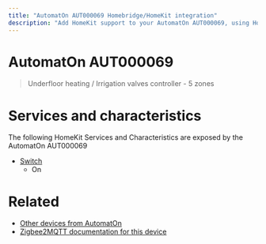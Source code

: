 ```yaml
---
title: "AutomatOn AUT000069 Homebridge/HomeKit integration"
description: "Add HomeKit support to your AutomatOn AUT000069, using Homebridge, Zigbee2MQTT and homebridge-z2m."
---
```

<!---
This file has been GENERATED using src/docgen/docgen.ts
DO NOT EDIT THIS FILE MANUALLY!
-->
# AutomatOn AUT000069
> Underfloor heating / Irrigation valves controller - 5 zones


# Services and characteristics
The following HomeKit Services and Characteristics are exposed by
the AutomatOn AUT000069

* [Switch](../../switch.md)
  * On


# Related
* [Other devices from AutomatOn](../index.md#automaton)
* [Zigbee2MQTT documentation for this device](https://www.zigbee2mqtt.io/devices/AUT000069.html)